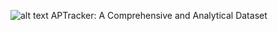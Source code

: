 ![alt text](https://raw.githubusercontent.com/me-mazaheri/APTracker/main/Logo.png)
APTracker: A Comprehensive and Analytical Dataset
